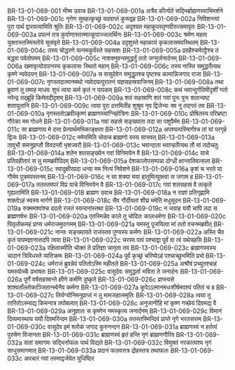 BR-13-01-069-001	भीष्म उवाच
BR-13-01-069-001a	अत्रैव कीर्त्यते सद्भिर्ब्राह्मणस्वाभिमर्शने
BR-13-01-069-001c	नृगेण सुमहत्कृच्छ्रं यदवाप्तं कुरूद्वह
BR-13-01-069-002a	निविशन्त्यां पुरा पार्थ द्वारवत्यामिति श्रुतिः
BR-13-01-069-002c	अदृश्यत महाकूपस्तृणवीरुत्समावृतः
BR-13-01-069-003a	प्रयत्नं तत्र कुर्वाणास्तस्मात्कूपाज्जलार्थिनः
BR-13-01-069-003c	श्रमेण महता युक्तास्तस्मिंस्तोये सुसंवृते
BR-13-01-069-004a	ददृशुस्ते महाकायं कृकलासमवस्थितम्
BR-13-01-069-004c	तस्य चोद्धरणे यत्नमकुर्वंस्ते सहस्रशः
BR-13-01-069-005a	प्रग्रहैश्चर्मपट्टैश्च तं बद्ध्वा पर्वतोपमम्
BR-13-01-069-005c	नाशक्नुवन्समुद्धर्तुं ततो जग्मुर्जनार्दनम्
BR-13-01-069-006a	खमावृत्योदपानस्य कृकलासः स्थितो महान्
BR-13-01-069-006c	तस्य नास्ति समुद्धर्तेत्यथ कृष्णे न्यवेदयन्
BR-13-01-069-007a	स वासुदेवेन समुद्धृतश्च पृष्टश्च कामान्निजगाद राजा
BR-13-01-069-007c	नृगस्तदात्मानमथो न्यवेदयत्पुरातनं यज्ञसहस्रयाजिनम्
BR-13-01-069-008a	तथा ब्रुवाणं तु तमाह माधवः शुभं त्वया कर्म कृतं न पापकम्
BR-13-01-069-008c	कथं भवान्दुर्गतिमीदृशीं गतो नरेन्द्र तद्ब्रूहि किमेतदीदृशम्
BR-13-01-069-009a	शतं सहस्राणि शतं गवां पुनः पुनः शतान्यष्ट शतायुतानि
BR-13-01-069-009c	त्वया पुरा दत्तमितीह शुश्रुम नृप द्विजेभ्यः क्व नु तद्गतं तव
BR-13-01-069-010a	नृगस्ततोऽब्रवीत्कृष्णं ब्राह्मणस्याग्निहोत्रिणः
BR-13-01-069-010c	प्रोषितस्य परिभ्रष्टा गौरेका मम गोधने
BR-13-01-069-011a	गवां सहस्रे सङ्ख्याता तदा सा पशुपैर्मम
BR-13-01-069-011c	सा ब्राह्मणाय मे दत्ता प्रेत्यार्थमभिकाङ्क्षता
BR-13-01-069-012a	अपश्यत्परिमार्गंश्च तां यां परगृहे द्विजः
BR-13-01-069-012c	ममेयमिति चोवाच ब्राह्मणो यस्य साभवत्
BR-13-01-069-013a	तावुभौ समनुप्राप्तौ विवदन्तौ भृशज्वरौ
BR-13-01-069-013c	भवान्दाता भवान्हर्तेत्यथ तौ मां तदोचतुः
BR-13-01-069-014a	शतेन शतसङ्ख्येन गवां विनिमयेन वै
BR-13-01-069-014c	याचे प्रतिग्रहीतारं स तु मामब्रवीदिदम्
BR-13-01-069-015a	देशकालोपसम्पन्ना दोग्ध्री क्षान्तातिवत्सला
BR-13-01-069-015c	स्वादुक्षीरप्रदा धन्या मम नित्यं निवेशने
BR-13-01-069-016a	कृशं च भरते या गौर्मम पुत्रमपस्तनम्
BR-13-01-069-016c	न सा शक्या मया हातुमित्युक्त्वा स जगाम ह
BR-13-01-069-017a	ततस्तमपरं विप्रं याचे विनिमयेन वै
BR-13-01-069-017c	गवां शतसहस्रं वै तत्कृते गृह्यतामिति
BR-13-01-069-018	ब्राह्मण उवाच
BR-13-01-069-018a	न राज्ञां प्रतिगृह्णामि शक्तोऽहं स्वस्य मार्गणे
BR-13-01-069-018c	सैव गौर्दीयतां शीघ्रं ममेति मधुसूदन
BR-13-01-069-019a	रुक्ममश्वांश्च ददतो रजतं स्यन्दनांस्तथा
BR-13-01-069-019c	न जग्राह ययौ चापि तदा स ब्राह्मणर्षभः
BR-13-01-069-020a	एतस्मिन्नेव काले तु चोदितः कालधर्मणा
BR-13-01-069-020c	पितृलोकमहं प्राप्य धर्मराजमुपागमम्
BR-13-01-069-021a	यमस्तु पूजयित्वा मां ततो वचनमब्रवीत्
BR-13-01-069-021c	नान्तः सङ्ख्यायते राजंस्तव पुण्यस्य कर्मणः
BR-13-01-069-022a	अस्ति चैव कृतं पापमज्ञानात्तदपि त्वया
BR-13-01-069-022c	चरस्व पापं पश्चाद्वा पूर्वं वा त्वं यथेच्छसि
BR-13-01-069-023a	रक्षितास्मीति चोक्तं ते प्रतिज्ञा चानृता तव
BR-13-01-069-023c	ब्राह्मणस्वस्य चादानं त्रिविधस्ते व्यतिक्रमः
BR-13-01-069-024a	पूर्वं कृच्छ्रं चरिष्येऽहं पश्चाच्छुभमिति प्रभो
BR-13-01-069-024c	धर्मराजं ब्रुवन्नेवं पतितोऽस्मि महीतले
BR-13-01-069-025a	अश्रौषं प्रच्युतश्चाहं यमस्योच्चैः प्रभाषतः
BR-13-01-069-025c	वासुदेवः समुद्धर्ता भविता ते जनार्दनः
BR-13-01-069-026a	पूर्णे वर्षसहस्रान्ते क्षीणे कर्मणि दुष्कृते
BR-13-01-069-026c	प्राप्स्यसे शाश्वताँल्लोकाञ्जितान्स्वेनैव कर्मणा
BR-13-01-069-027a	कूपेऽऽत्मानमधःशीर्षमपश्यं पतितं च ह
BR-13-01-069-027c	तिर्यग्योनिमनुप्राप्तं न तु मामजहात्स्मृतिः
BR-13-01-069-028a	त्वया तु तारितोऽस्म्यद्य किमन्यत्र तपोबलात्
BR-13-01-069-028c	अनुजानीहि मां कृष्ण गच्छेयं दिवमद्य वै
BR-13-01-069-029a	अनुज्ञातः स कृष्णेन नमस्कृत्य जनार्दनम्
BR-13-01-069-029c	विमानं दिव्यमास्थाय ययौ दिवमरिन्दम
BR-13-01-069-030a	ततस्तस्मिन्दिवं प्राप्ते नृगे भरतसत्तम
BR-13-01-069-030c	वासुदेव इमं श्लोकं जगाद कुरुनन्दन
BR-13-01-069-031a	ब्राह्मणस्वं न हर्तव्यं पुरुषेण विजानता
BR-13-01-069-031c	ब्राह्मणस्वं हृतं हन्ति नृगं ब्राह्मणगौरिव
BR-13-01-069-032a	सतां समागमः सद्भिर्नाफलः पार्थ विद्यते
BR-13-01-069-032c	विमुक्तं नरकात्पश्य नृगं साधुसमागमात्
BR-13-01-069-033a	प्रदानं फलवत्तत्र द्रोहस्तत्र तथाफलः
BR-13-01-069-033c	अपचारं गवां तस्माद्वर्जयेत युधिष्ठिर
